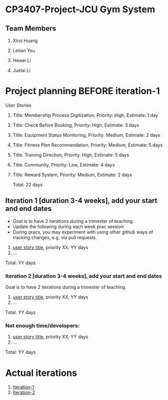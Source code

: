 # CP3407-Project-JCU Gym System

## Team Members

1. Xirui Huang

2. Letian You

3. Hewei Li

4. Juelai Li


# Project planning BEFORE iteration-1

User Stories

1. Title: Membership Process Digitization, Priority: High, Estimate: 1 day
2. Title: Check Before Booking, Priority: High, Estimate: 3 days
3. Title: Equipment Status Monitoring, Priority: Medium, Estimate: 2 days
4. Title: Fitness Plan Recommendation, Priority: Medium, Estimate: 5 days
5. Title: Training Direction, Priority: High, Estimate: 5 days
6. Title: Community, Priority: Low, Estimate: 4 days
7. Title: Reward System, Priority: Medium, Estimate: 2 days

   Total: 22 days


## Iteration 1 [duration 3-4 weeks], add your start and end dates 

* Goal is to have 2 iterations during a trimester of teaching.
* Update the following during each week prac session
* During pracs, you may experiment with using other github ways of tracking changes, e.g. via pull requests.

1. [user story title](./user_stories/user_story_01_title.md), priority XX, YY days 
2. ...

Total: YY days


### Iteration 2 [duration 3-4 weeks], add your start and end dates
Goal is to have 2 iterations during a trimester of teaching.
1. [user story title](./user_stories/user_story_01_title.md), priority XX, YY days 
2. ...

Total: YY days

### Not enough time/developers: 
1. [user story title](./user_stories/user_story_01_title.md), priority XX, YY days 
2. ...

Total: YY days

# Actual iterations
1. [Iteration-1](./iteration_1.md)
2. [Iteration-2](./iteration_2.md)


